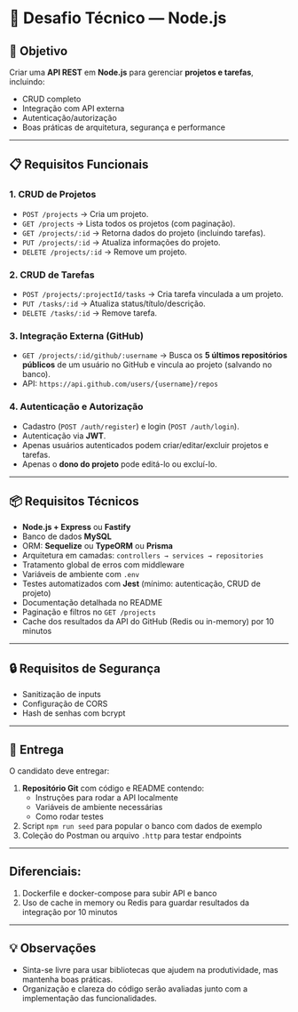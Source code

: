 # 🚀 Desafio Técnico — Node.js

## 🎯 Objetivo
Criar uma **API REST** em **Node.js** para gerenciar **projetos e tarefas**, incluindo:
- CRUD completo
- Integração com API externa
- Autenticação/autorização
- Boas práticas de arquitetura, segurança e performance

---

## 📋 Requisitos Funcionais

### 1. CRUD de Projetos
- `POST /projects` → Cria um projeto.
- `GET /projects` → Lista todos os projetos (com paginação).
- `GET /projects/:id` → Retorna dados do projeto (incluindo tarefas).
- `PUT /projects/:id` → Atualiza informações do projeto.
- `DELETE /projects/:id` → Remove um projeto.

### 2. CRUD de Tarefas
- `POST /projects/:projectId/tasks` → Cria tarefa vinculada a um projeto.
- `PUT /tasks/:id` → Atualiza status/título/descrição.
- `DELETE /tasks/:id` → Remove tarefa.

### 3. Integração Externa (GitHub)
- `GET /projects/:id/github/:username` → Busca os **5 últimos repositórios públicos** de um usuário no GitHub e vincula ao projeto (salvando no banco).
- API: `https://api.github.com/users/{username}/repos`

### 4. Autenticação e Autorização
- Cadastro (`POST /auth/register`) e login (`POST /auth/login`).
- Autenticação via **JWT**.
- Apenas usuários autenticados podem criar/editar/excluir projetos e tarefas.
- Apenas o **dono do projeto** pode editá-lo ou excluí-lo.

---

## 📦 Requisitos Técnicos
- **Node.js + Express** ou **Fastify**
- Banco de dados **MySQL**
- ORM: **Sequelize** ou **TypeORM** ou **Prisma**
- Arquitetura em camadas: `controllers → services → repositories`
- Tratamento global de erros com middleware
- Variáveis de ambiente com `.env`
- Testes automatizados com **Jest** (mínimo: autenticação, CRUD de projeto)
- Documentação detalhada no README
- Paginação e filtros no `GET /projects`
- Cache dos resultados da API do GitHub (Redis ou in-memory) por 10 minutos

---

## 🔒 Requisitos de Segurança
- Sanitização de inputs
- Configuração de CORS
- Hash de senhas com bcrypt

---

## 📑 Entrega
O candidato deve entregar:
1. **Repositório Git** com código e README contendo:
   - Instruções para rodar a API localmente
   - Variáveis de ambiente necessárias
   - Como rodar testes
2. Script `npm run seed` para popular o banco com dados de exemplo
3. Coleção do Postman ou arquivo `.http` para testar endpoints

---

## Diferenciais:
1. Dockerfile e docker-compose para subir API e banco
2. Uso de cache in memory ou Redis para guardar resultados da integração por 10 minutos

---

## 💡 Observações
- Sinta-se livre para usar bibliotecas que ajudem na produtividade, mas mantenha boas práticas.
- Organização e clareza do código serão avaliadas junto com a implementação das funcionalidades.
